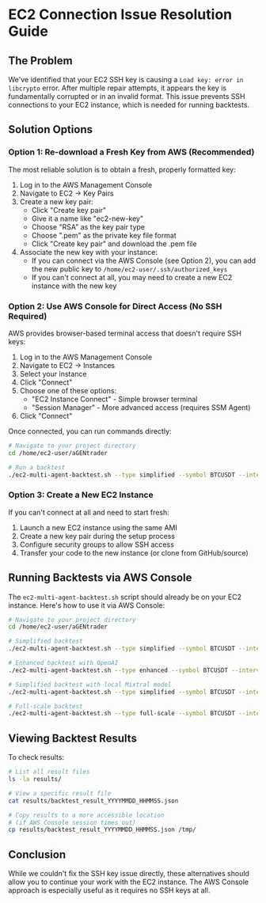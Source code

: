 # EC2 Connection Issue Resolution Guide

## The Problem

We've identified that your EC2 SSH key is causing a `Load key: error in libcrypto` error. After multiple repair attempts, it appears the key is fundamentally corrupted or in an invalid format. This issue prevents SSH connections to your EC2 instance, which is needed for running backtests.

## Solution Options

### Option 1: Re-download a Fresh Key from AWS (Recommended)

The most reliable solution is to obtain a fresh, properly formatted key:

1. Log in to the AWS Management Console
2. Navigate to EC2 → Key Pairs
3. Create a new key pair:
   - Click "Create key pair"
   - Give it a name like "ec2-new-key"
   - Choose "RSA" as the key pair type
   - Choose ".pem" as the private key file format
   - Click "Create key pair" and download the .pem file
4. Associate the new key with your instance:
   - If you can connect via the AWS Console (see Option 2), you can add the new public key to `/home/ec2-user/.ssh/authorized_keys`
   - If you can't connect at all, you may need to create a new EC2 instance with the new key

### Option 2: Use AWS Console for Direct Access (No SSH Required)

AWS provides browser-based terminal access that doesn't require SSH keys:

1. Log in to the AWS Management Console
2. Navigate to EC2 → Instances
3. Select your instance
4. Click "Connect"
5. Choose one of these options:
   - "EC2 Instance Connect" - Simple browser terminal
   - "Session Manager" - More advanced access (requires SSM Agent)
6. Click "Connect"

Once connected, you can run commands directly:

```bash
# Navigate to your project directory
cd /home/ec2-user/aGENtrader

# Run a backtest
./ec2-multi-agent-backtest.sh --type simplified --symbol BTCUSDT --interval 1h --local-llm
```

### Option 3: Create a New EC2 Instance

If you can't connect at all and need to start fresh:

1. Launch a new EC2 instance using the same AMI
2. Create a new key pair during the setup process
3. Configure security groups to allow SSH access
4. Transfer your code to the new instance (or clone from GitHub/source)

## Running Backtests via AWS Console

The `ec2-multi-agent-backtest.sh` script should already be on your EC2 instance. Here's how to use it via AWS Console:

```bash
# Navigate to your project directory
cd /home/ec2-user/aGENtrader

# Simplified backtest
./ec2-multi-agent-backtest.sh --type simplified --symbol BTCUSDT --interval 1h --start_date 2025-03-01 --end_date 2025-04-01 --position_size 50

# Enhanced backtest with OpenAI
./ec2-multi-agent-backtest.sh --type enhanced --symbol BTCUSDT --interval 4h --start_date 2025-03-01 --end_date 2025-04-01 --balance 10000 --risk 0.02 --decision_interval 2 --min_confidence 75

# Simplified backtest with local Mixtral model
./ec2-multi-agent-backtest.sh --type simplified --symbol BTCUSDT --interval 1h --local-llm

# Full-scale backtest
./ec2-multi-agent-backtest.sh --type full-scale --symbol BTCUSDT --interval 4h --balance 10000 --risk 0.02
```

## Viewing Backtest Results

To check results:

```bash
# List all result files
ls -la results/

# View a specific result file
cat results/backtest_result_YYYYMMDD_HHMMSS.json

# Copy results to a more accessible location
# (if AWS Console session times out)
cp results/backtest_result_YYYYMMDD_HHMMSS.json /tmp/
```

## Conclusion

While we couldn't fix the SSH key issue directly, these alternatives should allow you to continue your work with the EC2 instance. The AWS Console approach is especially useful as it requires no SSH keys at all.
